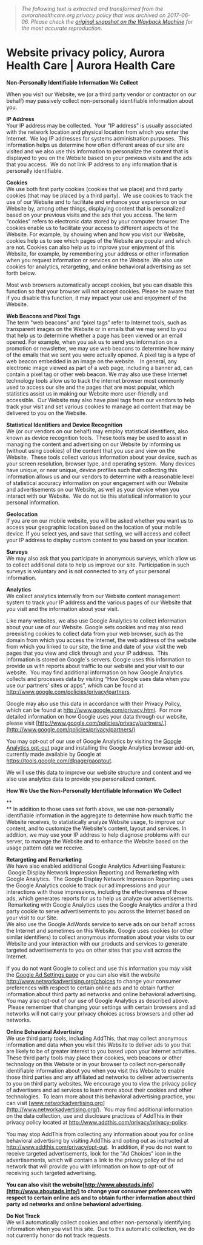 > *The following text is extracted and transformed from the aurorahealthcare.org privacy policy that was archived on 2017-06-06. Please check the [original snapshot on the Wayback Machine](https://web.archive.org/web/20170606170515id_/https%3A//www.aurorahealthcare.org/privacy-policy) for the most accurate reproduction.*

# Website privacy policy, Aurora Health Care | Aurora Health Care

**Non-Personally Identifiable Information We Collect**

When you visit our Website, we (or a third party vendor or contractor on our behalf) may passively collect non-personally identifiable information about you. 

**IP Address**  
Your IP address may be collected.  Your "IP address" is usually associated with the network location and physical location from which you enter the Internet.  We log IP addresses for systems administration purposes.  This information helps us determine how often different areas of our site are visited and we also use this information to personalize the content that is displayed to you on the Website based on your previous visits and the ads that you access.  We do not link IP address to any information that is personally identifiable. 

**Cookies**  
We use both first party cookies (cookies that we place) and third party cookies (that may be placed by a third party).  We use cookies to track the use of our Website and to facilitate and enhance your experience on our Website by, among other things, displaying content that is personalized based on your previous visits and the ads that you access. The term "cookies" refers to electronic data stored by your computer browser. The cookies enable us to facilitate your access to different aspects of the Website. For example, by showing when and how you visit our Website, cookies help us to see which pages of the Website are popular and which are not. Cookies can also help us to improve your enjoyment of this Website, for example, by remembering your address or other information when you request information or services on the Website. We also use cookies for analytics, retargeting, and online behavioral advertising as set forth below.  

Most web browsers automatically accept cookies, but you can disable this function so that your browser will not accept cookies. Please be aware that if you disable this function, it may impact your use and enjoyment of the Website.

**Web Beacons and Pixel Tags**  
The term "web beacons" and “pixel tags” refer to Internet tools, such as transparent images on the Website or in emails that we may send to you that help us to determine whether a page has been viewed or an email opened. For example, when you ask us to send you information on a promotion or newsletter, we may use web beacons to determine how many of the emails that we sent you were actually opened. A pixel tag is a type of web beacon embedded in an image on the website.   In general, any electronic image viewed as part of a web page, including a banner ad, can contain a pixel tag or other web beacon. We may also use these Internet technology tools allow us to track the internet browser most commonly used to access our site and the pages that are most popular, which statistics assist us in making our Website more user-friendly and accessible.  Our Website may also have pixel tags from our vendors to help track your visit and set various cookies to manage ad content that may be delivered to you on the Website.

**Statistical Identifiers and Device Recognition**  
We (or our vendors on our behalf) may employ statistical identifiers, also known as device recognition tools.  These tools may be used to assist in managing the content and advertising on our Website by informing us (without using cookies) of the content that you use and view on the Website.  These tools collect various information about your device, such as your screen resolution, browser type, and operating system.  Many devices have unique, or near unique, device profiles such that collecting this information allows us and our vendors to determine with a reasonable level of statistical accuracy information on your engagement with our Website and advertisements on our Website, as well as your device when you interact with our Website.  We do not tie this statistical information to your personal information.

**Geolocation**  
If you are on our mobile website, you will be asked whether you want us to access your geographic location based on the location of your mobile device. If you select yes, and save that setting, we will access and collect your IP address to display custom content to you based on your location.

**Surveys**  
We may also ask that you participate in anonymous surveys, which allow us to collect additional data to help us improve our site. Participation in such surveys is voluntary and is not connected to any of your personal information.

**Analytics**  
We collect analytics internally from our Website content management system to track your IP address and the various pages of our Website that you visit and the information about your visit. 

Like many websites, we also use Google Analytics to collect information about your use of our Website. Google sets cookies and may also read preexisting cookies to collect data from your web browser, such as the domain from which you access the Internet, the web address of the website from which you linked to our site, the time and date of your visit the web pages that you view and click through and your IP address.  This information is stored on Google´s servers. Google uses this information to provide us with reports about traffic to our website and your visit to our website.  You may find additional information on how Google Analytics collects and processes data by visiting “How Google uses data when you use our partners’ sites or apps”, which can be found at <http://www.google.com/policies/privacy/partners>. 

Google may also use this data in accordance with their Privacy Policy, which can be found at <http://www.google.com/privacy.html>.  For more detailed information on how Google uses your data through our website, please visit [http://www.google.com/policies/privacy/partners/.](http://www.google.com/policies/privacy/partners/)

You may opt-out of our use of Google Analytics by visiting the [Google Analytics opt-out](https://tools.google.com/dlpage/gaoptout) page and installing the Google Analytics browser add-on, currently made available by Google at <https://tools.google.com/dlpage/gaoptout>.

We will use this data to improve our website structure and content and we also use analytics data to provide you personalized content.

**How We Use the Non-Personally Identifiable Information We Collect**

 **  
** In addition to those uses set forth above, we use non-personally identifiable information in the aggregate to determine how much traffic the Website receives, to statistically analyze Website usage, to improve our content, and to customize the Website's content, layout and services. In addition, we may use your IP address to help diagnose problems with our server, to manage the Website and to enhance the Website based on the usage pattern data we receive.

**Retargeting and Remarketing**  
We have also enabled additional Google Analytics Advertising Features:  Google Display Network Impression Reporting and Remarketing with Google Analytics.  The Google Display Network Impression Reporting uses the Google Analytics cookie to track our ad impressions and your interactions with those impressions, including the effectiveness of those ads, which generates reports for us to help us analyze our advertisements.  Remarketing with Google Analytics uses the Google Analytics and/or a third party cookie to serve advertisements to you across the Internet based on your visit to our Site.    
We also use the Google AdWords service to serve ads on our behalf across the Internet and sometimes on this Website. Google uses cookies (or other similar identifiers) to collect anonymous information about your visits to our Website and your interaction with our products and services to generate targeted advertisements to you on other sites that you visit across the Internet.  

If you do not want Google to collect and use this information you may visit the [Google Ad Settings page](http://www.google.com/safetycenter/tools/#manage-your-ads-preferences) or you can also visit the website <http://www.networkadvertising.org/choices> to change your consumer preferences with respect to certain online ads and to obtain further information about third party ad networks and online behavioral advertising. You may also opt-out of our use of Google Analytics as described above.  Please remember that changing your settings with certain browsers and ad networks will not carry your privacy choices across browsers and other ad networks.

**Online Behavioral Advertising**  
We use third party tools, including AddThis, that may collect anonymous information and data when you visit this Website to deliver ads to you that are likely to be of greater interest to you based upon your Internet activities. These third party tools may place their cookies, web beacons or other technology on this Website or in your browser to collect non-personally identifiable information about you when you visit this Website to enable those third parties and any affiliated ad networks to deliver advertisements to you on third party websites. We encourage you to view the privacy policy of advertisers and ad services to learn more about their cookies and other technologies.  To learn more about this behavioral advertising practice, you can visit [www.networkadvertising.org](http://www.networkadvertising.org/).  You may find additional information on the data collection, use and disclosure practices of AddThis in their privacy policy located at <http://www.addthis.com/privacy/privacy-policy>.

You may stop AddThis from collecting any information about you for online behavioral advertising by visiting AddThis and opting out as instructed at <http://www.addthis.com/privacy/opt-out>.  In addition, if you do not want to receive targeted advertisements, look for the "Ad Choices" icon in the advertisements, which will contain a link to the privacy policy of the ad network that will provide you with information on how to opt-out of receiving such targeted advertising.

**You can also visit the website[http://www.aboutads.info](http://www.aboutads.info/) to change your consumer preferences with respect to certain online ads and to obtain further information about third party ad networks and online behavioral advertising.**

**Do Not Track**  
We will automatically collect cookies and other non-personally identifying information when you visit this site.  Due to this automatic collection, we do not currently honor do not track requests.

